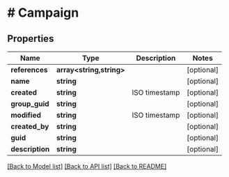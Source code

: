 # # Campaign

## Properties

Name | Type | Description | Notes
------------ | ------------- | ------------- | -------------
**references** | **array<string,string>** |  | [optional]
**name** | **string** |  | [optional]
**created** | **string** | ISO timestamp | [optional]
**group_guid** | **string** |  | [optional]
**modified** | **string** | ISO timestamp | [optional]
**created_by** | **string** |  | [optional]
**guid** | **string** |  | [optional]
**description** | **string** |  | [optional]

[[Back to Model list]](../../README.md#models) [[Back to API list]](../../README.md#endpoints) [[Back to README]](../../README.md)
